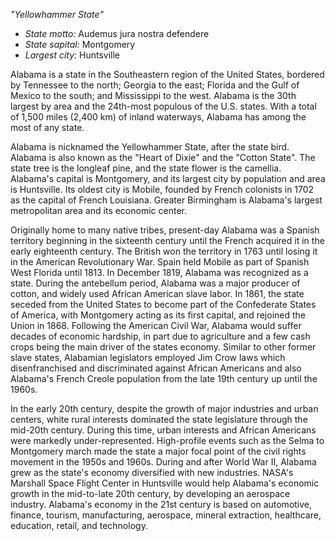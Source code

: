 *"Yellowhammer State"*

- *State motto:* Audemus jura nostra defendere<br>
- *State sapital:* Montgomery<br>
- *Largest city:* Huntsville

Alabama is a state in the Southeastern region of the United States, bordered by Tennessee to the north; Georgia to the east; Florida and the Gulf of Mexico to the south; and Mississippi to the west. Alabama is the 30th largest by area and the 24th-most populous of the U.S. states. With a total of 1,500 miles (2,400 km) of inland waterways, Alabama has among the most of any state.

Alabama is nicknamed the Yellowhammer State, after the state bird. Alabama is also known as the "Heart of Dixie" and the "Cotton State". The state tree is the longleaf pine, and the state flower is the camellia. Alabama's capital is Montgomery, and its largest city by population and area is Huntsville. Its oldest city is Mobile, founded by French colonists in 1702 as the capital of French Louisiana. Greater Birmingham is Alabama's largest metropolitan area and its economic center.

Originally home to many native tribes, present-day Alabama was a Spanish territory beginning in the sixteenth century until the French acquired it in the early eighteenth century. The British won the territory in 1763 until losing it in the American Revolutionary War. Spain held Mobile as part of Spanish West Florida until 1813. In December 1819, Alabama was recognized as a state. During the antebellum period, Alabama was a major producer of cotton, and widely used African American slave labor. In 1861, the state seceded from the United States to become part of the Confederate States of America, with Montgomery acting as its first capital, and rejoined the Union in 1868. Following the American Civil War, Alabama would suffer decades of economic hardship, in part due to agriculture and a few cash crops being the main driver of the states economy. Similar to other former slave states, Alabamian legislators employed Jim Crow laws which disenfranchised and discriminated against African Americans and also Alabama's French Creole population from the late 19th century up until the 1960s.

In the early 20th century, despite the growth of major industries and urban centers, white rural interests dominated the state legislature through the mid-20th century. During this time, urban interests and African Americans were markedly under-represented. High-profile events such as the Selma to Montgomery march made the state a major focal point of the civil rights movement in the 1950s and 1960s. During and after World War II, Alabama grew as the state's economy diversified with new industries. NASA's Marshall Space Flight Center in Huntsville would help Alabama's economic growth in the mid-to-late 20th century, by developing an aerospace industry. Alabama's economy in the 21st century is based on automotive, finance, tourism, manufacturing, aerospace, mineral extraction, healthcare, education, retail, and technology.